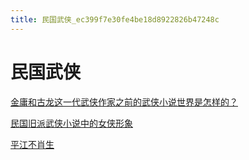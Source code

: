 ```yaml
---
title: 民国武侠_ec399f7e30fe4be18d8922826b47248c
---
```


# 民国武侠

[金庸和古龙这一代武侠作家之前的武侠小说世界是怎样的？](https://www.zhihu.com/question/36632153)

[民国旧派武侠小说中的女侠形象](http://www.doc88.com/p-8438422432736.html)

[平江不肖生](%E6%B0%91%E5%9B%BD%E6%AD%A6%E4%BE%A0%20ec399f7e30fe4be18d8922826b47248c/%E5%B9%B3%E6%B1%9F%E4%B8%8D%E8%82%96%E7%94%9F%202da3e9a66b2142e08e67834b21a9f8fa.md)
